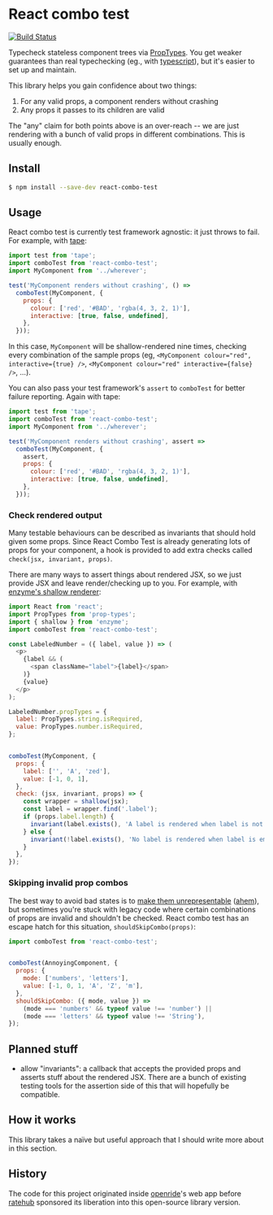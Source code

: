 # React combo test

[![Build Status](https://travis-ci.org/ratehub/react-combo-test.svg?branch=master)](https://travis-ci.org/ratehub/react-combo-test)

Typecheck stateless component trees via [PropTypes](https://github.com/facebook/prop-types). You get weaker guarantees than real typechecking (eg., with [typescript](https://github.com/Microsoft/TypeScript-React-Starter#creating-a-component)), but it's easier to set up and maintain.

This library helps you gain confidence about two things:

1. For any valid props, a component renders without crashing
2. Any props it passes to its children are valid

The "any" claim for both points above is an over-reach -- we are just rendering with a bunch of valid props in different combinations. This is usually enough.

## Install

```bash
$ npm install --save-dev react-combo-test
```

## Usage

React combo test is currently test framework agnostic: it just throws to fail. For example, with [tape](https://github.com/substack/tape):

```js
import test from 'tape';
import comboTest from 'react-combo-test';
import MyComponent from '../wherever';

test('MyComponent renders without crashing', () =>
  comboTest(MyComponent, {
    props: {
      colour: ['red', '#BAD', 'rgba(4, 3, 2, 1)'],
      interactive: [true, false, undefined],
    },
  }));
```

In this case, `MyComponent` will be shallow-rendered nine times, checking every combination of the sample props (eg, `<MyComponent colour="red", interactive={true} />`, `<MyComponent colour="red" interactive={false} />`, ...).

You can also pass your test framework's `assert` to `comboTest` for better failure reporting. Again with tape:

```js
import test from 'tape';
import comboTest from 'react-combo-test';
import MyComponent from '../wherever';

test('MyComponent renders without crashing', assert =>
  comboTest(MyComponent, {
    assert,
    props: {
      colour: ['red', '#BAD', 'rgba(4, 3, 2, 1)'],
      interactive: [true, false, undefined],
    },
  }));
```


### Check rendered output

Many testable behaviours can be described as invariants that should hold given some props. Since React Combo Test is already generating lots of props for your component, a hook is provided to add extra checks called `check(jsx, invariant, props)`.

There are many ways to assert things about rendered JSX, so we just provide JSX and leave render/checking up to you. For example, with [enzyme's shallow renderer](http://airbnb.io/enzyme/docs/api/shallow.html):

```js
import React from 'react';
import PropTypes from 'prop-types';
import { shallow } from 'enzyme';
import comboTest from 'react-combo-test';

const LabeledNumber = ({ label, value }) => (
  <p>
    {label && (
      <span className="label">{label}</span>
    )}
    {value}
  </p>
);

LabeledNumber.propTypes = {
  label: PropTypes.string.isRequired,
  value: PropTypes.number.isRequired,
};


comboTest(MyComponent, {
  props: {
    label: ['', 'A', 'zed'],
    value: [-1, 0, 1],
  },
  check: (jsx, invariant, props) => {
    const wrapper = shallow(jsx);
    const label = wrapper.find('.label');
    if (props.label.length) {
      invariant(label.exists(), 'A label is rendered when label is not empty');
    } else {
      invariant(!label.exists(), 'No label is rendered when label is empty');
    }
  },
});
```


### Skipping invalid prop combos

The best way to avoid bad states is to [make them unrepresentable](https://blogs.janestreet.com/effective-ml-revisited/) ([ahem](https://www.npmjs.com/package/results)), but sometimes you're stuck with legacy code where certain combinations of props are invalid and shouldn't be checked. React combo test has an escape hatch for this situation, `shouldSkipCombo(props)`:

```js
import comboTest from 'react-combo-test';


comboTest(AnnoyingComponent, {
  props: {
    mode: ['numbers', 'letters'],
    value: [-1, 0, 1, 'A', 'Z', 'm'],
  },
  shouldSkipCombo: ({ mode, value }) =>
    (mode === 'numbers' && typeof value !== 'number') ||
    (mode === 'letters' && typeof value !== 'String'),
});
```


## Planned stuff

- allow "invariants": a callback that accepts the provided props and asserts stuff about the rendered JSX. There are a bunch of existing testing tools for the assertion side of this that will hopefully be compatible.


## How it works

This library takes a naïve but useful approach that I should write more about in this section.

## History

The code for this project originated inside [openride](https://openride.co)'s web app before [ratehub](https://ratehub.ca) sponsored its liberation into this open-source library version.
